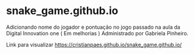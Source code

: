 # snake_game.github.io
Adicionando nome do jogador e pontuação no jogo passado na aula da Digital Innovation one ( Em melhorias )
Administrado por Gabriela Pinheiro. 

Link para visualizar
https://cristianpaes.github.io/snake_game.github.io/
